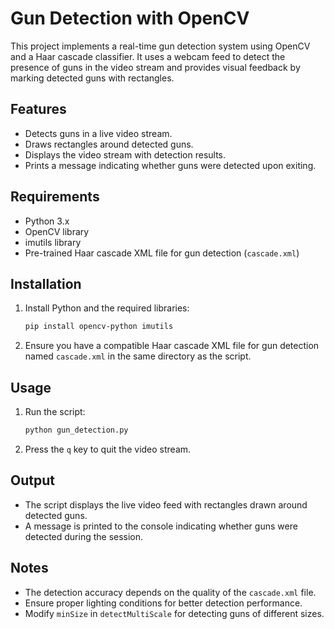 # Gun Detection with OpenCV

This project implements a real-time gun detection system using OpenCV and a Haar cascade classifier. It uses a webcam feed to detect the presence of guns in the video stream and provides visual feedback by marking detected guns with rectangles.

## Features
- Detects guns in a live video stream.
- Draws rectangles around detected guns.
- Displays the video stream with detection results.
- Prints a message indicating whether guns were detected upon exiting.

## Requirements
- Python 3.x
- OpenCV library
- imutils library
- Pre-trained Haar cascade XML file for gun detection (`cascade.xml`)

## Installation
1. Install Python and the required libraries:
   ```bash
   pip install opencv-python imutils
   ```
2. Ensure you have a compatible Haar cascade XML file for gun detection named `cascade.xml` in the same directory as the script.

## Usage
1. Run the script:
   ```bash
   python gun_detection.py
   ```
2. Press the `q` key to quit the video stream.

## Output
- The script displays the live video feed with rectangles drawn around detected guns.
- A message is printed to the console indicating whether guns were detected during the session.

## Notes
- The detection accuracy depends on the quality of the `cascade.xml` file.
- Ensure proper lighting conditions for better detection performance.
- Modify `minSize` in `detectMultiScale` for detecting guns of different sizes.
